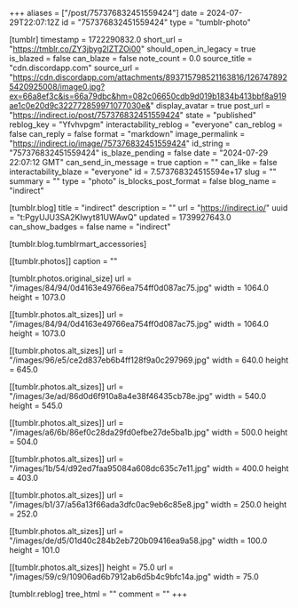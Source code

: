 +++
aliases = ["/post/757376832451559424"]
date = 2024-07-29T22:07:12Z
id = "757376832451559424"
type = "tumblr-photo"

[tumblr]
timestamp = 1722290832.0
short_url = "https://tmblr.co/ZY3jbyg2lZTZOi00"
should_open_in_legacy = true
is_blazed = false
can_blaze = false
note_count = 0.0
source_title = "cdn.discordapp.com"
source_url = "https://cdn.discordapp.com/attachments/893715798521163816/1267478925420925008/image0.jpg?ex=66a8ef3c&is=66a79dbc&hm=082c06650cdb9d019b1834b413bbf8a919ae1c0e20d9c322772859971077030e&"
display_avatar = true
post_url = "https://indirect.io/post/757376832451559424"
state = "published"
reblog_key = "Yfvhvpgm"
interactability_reblog = "everyone"
can_reblog = false
can_reply = false
format = "markdown"
image_permalink = "https://indirect.io/image/757376832451559424"
id_string = "757376832451559424"
is_blaze_pending = false
date = "2024-07-29 22:07:12 GMT"
can_send_in_message = true
caption = ""
can_like = false
interactability_blaze = "everyone"
id = 7.573768324515594e+17
slug = ""
summary = ""
type = "photo"
is_blocks_post_format = false
blog_name = "indirect"

[tumblr.blog]
title = "indirect"
description = ""
url = "https://indirect.io/"
uuid = "t:PgyUJU3SA2Klwyt81UWAwQ"
updated = 1739927643.0
can_show_badges = false
name = "indirect"

[tumblr.blog.tumblrmart_accessories]

[[tumblr.photos]]
caption = ""

[tumblr.photos.original_size]
url = "/images/84/94/0d4163e49766ea754ff0d087ac75.jpg"
width = 1064.0
height = 1073.0

[[tumblr.photos.alt_sizes]]
url = "/images/84/94/0d4163e49766ea754ff0d087ac75.jpg"
width = 1064.0
height = 1073.0

[[tumblr.photos.alt_sizes]]
url = "/images/96/e5/ce2d837eb6b4ff128f9a0c297969.jpg"
width = 640.0
height = 645.0

[[tumblr.photos.alt_sizes]]
url = "/images/3e/ad/86d0d6f910a8a4e38f46435cb78e.jpg"
width = 540.0
height = 545.0

[[tumblr.photos.alt_sizes]]
url = "/images/a6/6b/86ef0c28da29fd0efbe27de5ba1b.jpg"
width = 500.0
height = 504.0

[[tumblr.photos.alt_sizes]]
url = "/images/1b/54/d92ed7faa95084a608dc635c7e11.jpg"
width = 400.0
height = 403.0

[[tumblr.photos.alt_sizes]]
url = "/images/b1/37/a56a13f66ada3dfc0ac9eb6c85e8.jpg"
width = 250.0
height = 252.0

[[tumblr.photos.alt_sizes]]
url = "/images/de/d5/01d40c284b2eb720b09416ea9a58.jpg"
width = 100.0
height = 101.0

[[tumblr.photos.alt_sizes]]
height = 75.0
url = "/images/59/c9/10906ad6b7912ab6d5b4c9bfc14a.jpg"
width = 75.0

[tumblr.reblog]
tree_html = ""
comment = ""
+++
